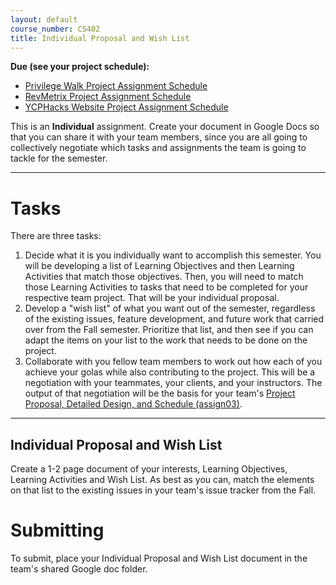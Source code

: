 ```yaml
---
layout: default
course_number: CS402
title: Individual Proposal and Wish List
---
```


**Due (see your project schedule):**
- [Privilege Walk Project Assignment Schedule](../projects/Privilege-Walk-Project/schedule.html)
- [RevMetrix Project Assignment Schedule](../projects/RevMetrix-Project/schedule.html)
- [YCPHacks Website Project Assignment Schedule](../projects/YCPHacks-Website-Project/schedule.html)

This is an **Individual** assignment. Create your document in Google Docs so that you can share it with your team members, since you are all going to collectively negotiate which tasks and assignments the team is going to tackle for the semester.

--- --- --- --- --- --- --- --- --- --- --- --- --- --- --- --- --- --- --- --- --- --- --- ---

# Tasks

There are three tasks: 

1.	Decide what it is you individually want to accomplish this semester.  You will be developing a list of Learning Objectives and then Learning Activities that match those objectives.  Then, you will need to match those Learning Activities to tasks that need to be completed for your respective team project.  That will be your individual proposal.
2. Develop a "wish list" of what you want out of the semester, regardless of the existing issues, feature development, and future work that carried over from the Fall semester.  Prioritize that list, and then see if you can adapt the items on your list to the work that needs to be done on the project.
3. Collaborate with you fellow team members to work out how each of you achieve your golas while also contributing to the project.  This will be a negotiation with your teammates, your clients, and your instructors.  The output of that negotiation will be the basis for your team's [Project Proposal, Detailed Design, and Schedule (assign03)](./assign03.html).

--- --- --- --- --- --- --- --- --- --- --- --- --- --- --- --- --- --- --- --- --- --- --- ---

## Individual Proposal and Wish List

Create a 1-2 page document of your interests, Learning Objectives, Learning Activities and Wish List.  As best as you can, match the elements on that list to the existing issues in your team's issue tracker from the Fall.

# Submitting

To submit, place your Individual Proposal and Wish List document in the team's shared Google doc folder.